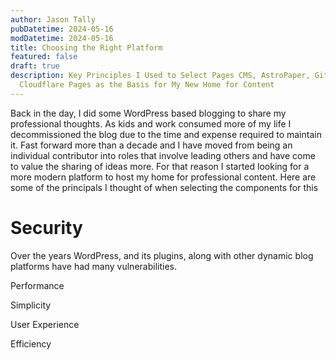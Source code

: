 ```yaml
---
author: Jason Tally
pubDatetime: 2024-05-16
modDatetime: 2024-05-16
title: Choosing the Right Platform
featured: false
draft: true
description: Key Principles I Used to Select Pages CMS, AstroPaper, GitHub, and
  Cloudflare Pages as the Basis for My New Home for Content
---
```

Back in the day, I did some WordPress based blogging to share my professional thoughts. As kids and work consumed more of my life I decommissioned the blog due to the time and expense required to maintain it. Fast forward more than a decade and I have moved from being an individual contributor into roles that involve leading others and have come to value the sharing of ideas more. For that reason I started looking for a more modern platform to host my home for professional content. Here are some of the principals I thought of when selecting the components for this

# Security

<p style="text-align: start">Over the years WordPress, and its plugins, along with other dynamic blog platforms have had many vulnerabilities.</p><p style="text-align: start">Performance</p><p style="text-align: start">Simplicity</p><p style="text-align: start">User Experience</p><p style="text-align: start">Efficiency</p>